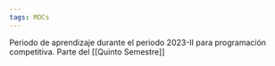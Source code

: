 ```yaml
---
tags: MOCs
---
```

Periodo de aprendizaje durante el periodo 2023-II para programación competitiva. 
Parte del [[Quinto Semestre]]

